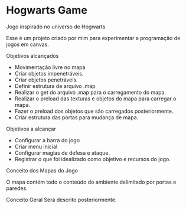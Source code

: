 # Hogwarts Game
Jogo inspirado no universo de Hogwarts

Esse é um projeto criado por mim para experimentar a programação de jogos em canvas.

Objetivos alcançados

- Movimentação livre no mapa
- Criar objetos impenetráveis.
- Criar objetos penetráveis.
- Definir estrutura de arquivo .map
- Realizar o get do arquivo .map para o carregamento do mapa.
- Realizar o preload das texturas e objetos do mapa para carregar o mapa.
- Fazer o preload dos objetos que são carregados posteriormente.
- Criar estrutura das portas para mudança de mapa.

Objetivos a alcançar

- Configurar a barra do jogo
- Criar menu inicial
- Configurar magias de defesa e ataque.
- Registrar o que foi idealizado como objetivo e recursos do jogo.


Conceito dos Mapas do Jogo

O mapa contém todo o conteúdo do ambiente delimitado por portas e paredes.

Conceito Geral
Será descrito posteriormente.
